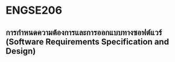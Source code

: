 # ENGSE206 	
## การกำหนดความต้องการและการออกแบบทางซอฟต์แวร์	 (Software Requirements Specification and Design)
